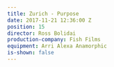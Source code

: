```yaml
---
title: Zurich - Purpose
date: 2017-11-21 12:36:00 Z
position: 15
director: Ross Bolidai
production-company: Fish Films
equipment: Arri Alexa Anamorphic
is-shown: false
---
```


